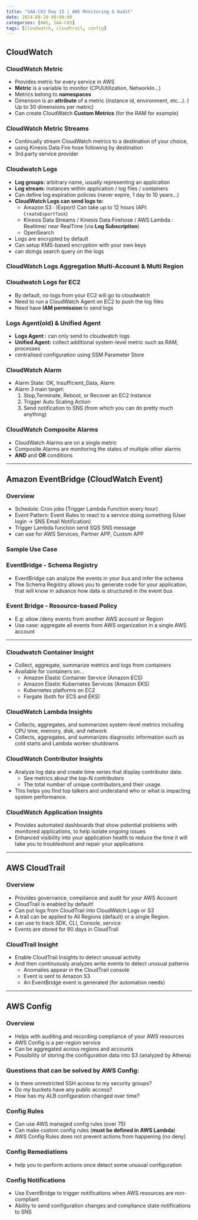 ```yaml
---
title: "SAA-C03 Day 15 | AWS Monitoring & Audit"
date: 2024-08-20 00:00:00
categories: [AWS, SAA-C03]
tags: [Cloudwatch, cloudtrail, config]
---
```



## CloudWatch

### CloudWatch Metric
- Provides metric for every service in AWS
- **Metric** is a variable to monitor (CPUUtilization, NetworkIn...)
- Metrics belong to **namespaces**
- Dimension is an **attribute** of a metric (instance id, environment, etc...). ( Up to 30 dimensions per metric)
- Can create CloudWatch **Custom Metrics** (for the RAM for example)

### CloudWatch Metric Streams
- Continually stream CloudWatch metrics to a destination of your choice, 
- using Kinesis Data Fire hose following by destination
- 3rd party service provider

### Cloudwatch Logs
- **Log groups:** arbitrary name, usually representing an application
- **Log stream:** instances within application / log files / containers
- Can define log expiration policies (never expire, 1 day to 10 years...)
- **CloudWatch Logs can send logs to:**
  - Amazon S3 : (Export) Can take up to 12 hours (API: `CreateExportTask`)
  - Kinesis Data Streams / Kinesis Data Firehose / AWS Lambda : Realtime/ near RealTime (via **Log Subscription**)
  - OpenSearch
- Logs are encrypted by default
- Can setup KMS-based encryption with your own keys
- can doings search query on the logs

### CloudWatch Logs Aggregation Multi-Account & Multi Region


### Cloudwatch Logs for EC2
- By default, no logs from your EC2 will go to cloudwatch
- Need to run a CloudWatch Agent on EC2 to push the log files
- Need have **IAM permission** to send logs

### Logs Agent(old) & Unified Agent
- **Logs Agent :** can only send to cloudwatch logs
- **Unified Agent:** collect additional system-level metric such as RAM, processes
- centralised configuration using SSM Parameter Store

### CloudWatch Alarm
- Alarm State: OK, Insufficient_Data, Alarm
- Alarm 3 main target:
  1. Stop,Terminate, Reboot, or Recover an EC2 Instance
  2. Trigger Auto Scaling Action
  3. Send notification to SNS (from which you can do pretty much anything)

### CloudWatch Composite Alarms
- CloudWatch Alarms are on a single metric
- Composite Alarms are monitoring the states of multiple other alarms 
- **AND** and **OR** conditions

---

## Amazon EventBridge (CloudWatch Event)
### Overview
- Schedule: Cron jobs (Trigger Lambda Function every hour)
- Event Pattern: Event Rules to react to a service doing something (User login -> SNS Email Notification)
- Trigger Lambda function send SQS SNS message
-  can use for AWS Services, Partner APP, Custom APP

### Sample Use Case


### EventBridge - Schema Registry
- EventBridge can analyze the events in your bus and infer the schema
- The Schema Registry allows you to generate code for your application, that will know in advance how data is structured in the event bus


### Event Bridge - Resource-based Policy
- E.g: allow /deny events from another AWS account or Region
- Use case: aggregate all events from AWS organization in a single AWS account


--- 

### Cloudwatch Container Insight
- Collect, aggregate, summarize metrics and logs from containers
- Available for containers on...
  - Amazon Elastic Container Service (Amazon ECS)
  - Amazon Elastic Kubernetes Services (Amazon EKS) 
  - Kubernetes platforms on EC2
  - Fargate (both for ECS and EKS)

### CloudWatch Lambda Insights
- Collects, aggregates, and summarizes system-level metrics including CPU time, memory, disk, and network
- Collects, aggregates, and summarizes diagnostic information such as cold starts and Lambda worker shutdowns

### CloudWatch Contributor Insights
- Analyze log data and create time series that display contributor data.
  - See metrics about the top-N contributors
  - The total number of unique contributors,and their usage.
- This helps you find top talkers and understand who or what is impacting system performance.

### CloudWatch Application Insights
- Provides automated dashboards that show potential problems with monitored applications, to help isolate ongoing issues
- Enhanced visibility into your application health to reduce the time it will take
  you to troubleshoot and repair your applications

---

## AWS CloudTrail

### Overview
-  Provides governance, compliance and audit for your AWS Account
- CloudTrail is enabled by default!
- Can put logs from CloudTrail into CloudWatch Logs or S3
- A trail can be applied to All Regions (default) or a single Region.
- can use to track SDK, CLI, Console, service
- Events are stored for 90 days in CloudTrail

### CloudTrail Insight
-  Enable CloudTrail Insights to detect unusual activity
-  And then continuously analyzes write events to detect unusual patterns 
   - Anomalies appear in the CloudTrail console
   - Event is sent to Amazon S3
   - An EventBridge event is generated (for automation needs)

---

## AWS Config

### Overview
- Helps with auditing and recording compliance of your AWS resources
- AWS Config is a per-region service
- Can be aggregated across regions and accounts
- Possibility of storing the configuration data into S3 (analyzed by Athena)

### Questions that can be solved by AWS Config:
- Is there unrestricted SSH access to my security groups?
- Do my buckets have any public access?
- How has my ALB configuration changed over time?

### Config Rules
- Can use AWS managed config rules (over 75)
- Can make custom config rules (**must be defined in AWS Lambda**)
- AWS Config Rules does not prevent actions from happening (no deny)

### Config Remediations
- help you to perform actions once detect some unusual configuration

### Config Notifications
- Use EventBridge to trigger notifications when AWS resources are non- compliant
- Ability to send configuration changes and compliance state notifications to SNS
